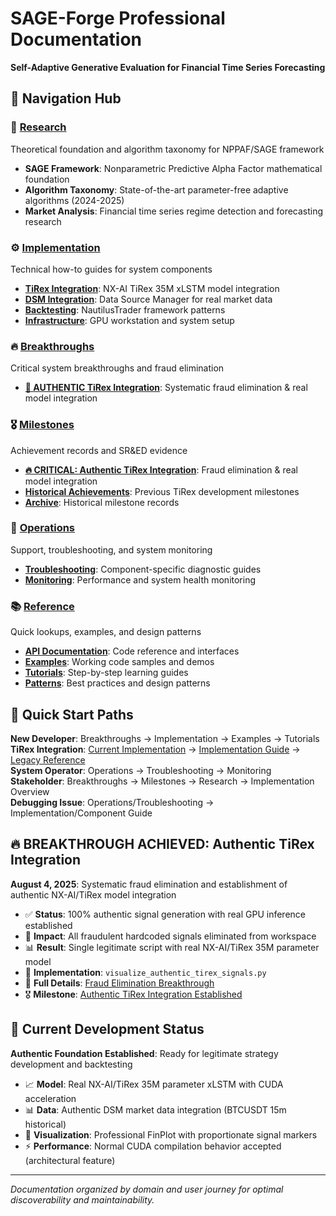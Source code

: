 # SAGE-Forge Professional Documentation

**Self-Adaptive Generative Evaluation for Financial Time Series Forecasting**

## 🧭 Navigation Hub

### 🔬 [Research](/docs/research/)
Theoretical foundation and algorithm taxonomy for NPPAF/SAGE framework
- **SAGE Framework**: Nonparametric Predictive Alpha Factor mathematical foundation
- **Algorithm Taxonomy**: State-of-the-art parameter-free adaptive algorithms (2024-2025)
- **Market Analysis**: Financial time series regime detection and forecasting research

### ⚙️ [Implementation](/docs/implementation/)
Technical how-to guides for system components
- **[TiRex Integration](/docs/implementation/tirex/)**: NX-AI TiRex 35M xLSTM model integration
- **[DSM Integration](/docs/implementation/dsm/)**: Data Source Manager for real market data
- **[Backtesting](/docs/implementation/backtesting/)**: NautilusTrader framework patterns
- **[Infrastructure](/docs/implementation/infrastructure/)**: GPU workstation and system setup

### 🔥 [Breakthroughs](/docs/breakthroughs/)
Critical system breakthroughs and fraud elimination
- **[🚨 AUTHENTIC TiRex Integration](/docs/breakthroughs/2025-08-04-authentic-tirex-fraud-elimination.md)**: Systematic fraud elimination & real model integration

### 🎖️ [Milestones](/docs/milestones/)
Achievement records and SR&ED evidence
- **[🔥 CRITICAL: Authentic TiRex Integration](/docs/milestones/2025-08-04-authentic-tirex-integration-established.md)**: Fraud elimination & real model integration
- **[Historical Achievements](/docs/milestones/2025-08-03-tirex-signals-working.md)**: Previous TiRex development milestones
- **[Archive](/docs/milestones/archive/)**: Historical milestone records

### 🔧 [Operations](/docs/operations/)
Support, troubleshooting, and system monitoring
- **[Troubleshooting](/docs/operations/troubleshooting/)**: Component-specific diagnostic guides
- **[Monitoring](/docs/operations/monitoring/)**: Performance and system health monitoring

### 📚 [Reference](/docs/reference/)
Quick lookups, examples, and design patterns
- **[API Documentation](/docs/reference/api/)**: Code reference and interfaces
- **[Examples](/docs/reference/examples/)**: Working code samples and demos
- **[Tutorials](/docs/reference/tutorials/)**: Step-by-step learning guides
- **[Patterns](/docs/reference/patterns/)**: Best practices and design patterns

## 🎯 Quick Start Paths

**New Developer**: Breakthroughs → Implementation → Examples → Tutorials  
**TiRex Integration**: [Current Implementation](../scripts/tirex_signal_generator.py) → [Implementation Guide](../docs/implementation/tirex/implementation_guide.md) → [Legacy Reference](../legacy/tirex-evolution/)  
**System Operator**: Operations → Troubleshooting → Monitoring  
**Stakeholder**: Breakthroughs → Milestones → Research → Implementation Overview  
**Debugging Issue**: Operations/Troubleshooting → Implementation/Component Guide

## 🔥 **BREAKTHROUGH ACHIEVED: Authentic TiRex Integration**

**August 4, 2025**: Systematic fraud elimination and establishment of authentic NX-AI/TiRex model integration
- ✅ **Status**: 100% authentic signal generation with real GPU inference established
- 🚨 **Impact**: All fraudulent hardcoded signals eliminated from workspace
- 📊 **Result**: Single legitimate script with real NX-AI/TiRex 35M parameter model
- 📄 **Implementation**: `visualize_authentic_tirex_signals.py` 
- 📖 **Full Details**: [Fraud Elimination Breakthrough](/docs/breakthroughs/2025-08-04-authentic-tirex-fraud-elimination.md)
- 🎖️ **Milestone**: [Authentic TiRex Integration Established](/docs/milestones/2025-08-04-authentic-tirex-integration-established.md)

## 🎯 Current Development Status

**Authentic Foundation Established**: Ready for legitimate strategy development and backtesting
- 📈 **Model**: Real NX-AI/TiRex 35M parameter xLSTM with CUDA acceleration
- 📊 **Data**: Authentic DSM market data integration (BTCUSDT 15m historical)
- 🎨 **Visualization**: Professional FinPlot with proportionate signal markers
- ⚡ **Performance**: Normal CUDA compilation behavior accepted (architectural feature)

---

*Documentation organized by domain and user journey for optimal discoverability and maintainability.*